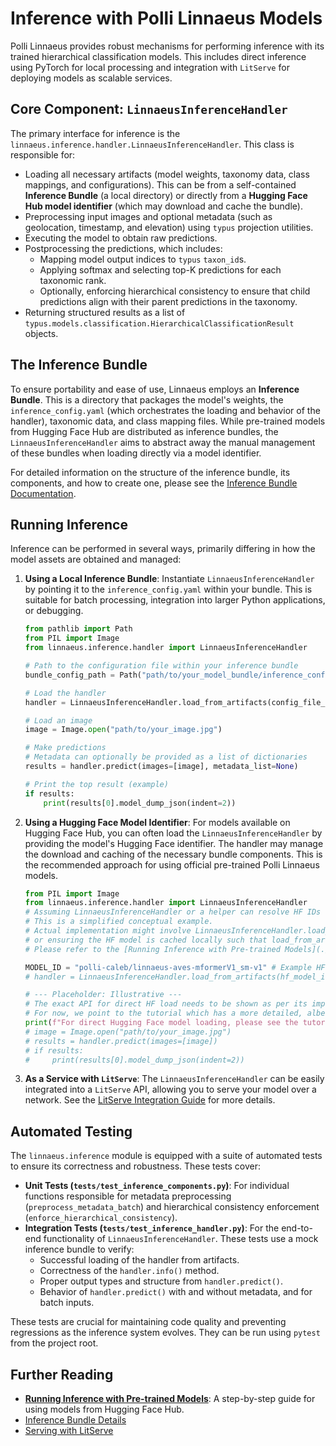 # Inference with Polli Linnaeus Models

Polli Linnaeus provides robust mechanisms for performing inference with its trained hierarchical classification models. This includes direct inference using PyTorch for local processing and integration with `LitServe` for deploying models as scalable services.

## Core Component: `LinnaeusInferenceHandler`

The primary interface for inference is the `linnaeus.inference.handler.LinnaeusInferenceHandler`. This class is responsible for:

*   Loading all necessary artifacts (model weights, taxonomy data, class mappings, and configurations). This can be from a self-contained **Inference Bundle** (a local directory) or directly from a **Hugging Face Hub model identifier** (which may download and cache the bundle).
*   Preprocessing input images and optional metadata (such as geolocation, timestamp, and elevation) using `typus` projection utilities.
*   Executing the model to obtain raw predictions.
*   Postprocessing the predictions, which includes:
    *   Mapping model output indices to `typus` `taxon_id`s.
    *   Applying softmax and selecting top-K predictions for each taxonomic rank.
    *   Optionally, enforcing hierarchical consistency to ensure that child predictions align with their parent predictions in the taxonomy.
*   Returning structured results as a list of `typus.models.classification.HierarchicalClassificationResult` objects.

## The Inference Bundle

To ensure portability and ease of use, Linnaeus employs an **Inference Bundle**. This is a directory that packages the model's weights, the `inference_config.yaml` (which orchestrates the loading and behavior of the handler), taxonomic data, and class mapping files. While pre-trained models from Hugging Face Hub are distributed as inference bundles, the `LinnaeusInferenceHandler` aims to abstract away the manual management of these bundles when loading directly via a model identifier.

For detailed information on the structure of the inference bundle, its components, and how to create one, please see the [Inference Bundle Documentation](./inference_bundle.md).

## Running Inference

Inference can be performed in several ways, primarily differing in how the model assets are obtained and managed:

1.  **Using a Local Inference Bundle**: Instantiate `LinnaeusInferenceHandler` by pointing it to the `inference_config.yaml` within your bundle. This is suitable for batch processing, integration into larger Python applications, or debugging.
    ```python
    from pathlib import Path
    from PIL import Image
    from linnaeus.inference.handler import LinnaeusInferenceHandler

    # Path to the configuration file within your inference bundle
    bundle_config_path = Path("path/to/your_model_bundle/inference_config.yaml")

    # Load the handler
    handler = LinnaeusInferenceHandler.load_from_artifacts(config_file_path=bundle_config_path)

    # Load an image
    image = Image.open("path/to/your_image.jpg")

    # Make predictions
    # Metadata can optionally be provided as a list of dictionaries
    results = handler.predict(images=[image], metadata_list=None)

    # Print the top result (example)
    if results:
        print(results[0].model_dump_json(indent=2))
    ```

2.  **Using a Hugging Face Model Identifier**:
    For models available on Hugging Face Hub, you can often load the `LinnaeusInferenceHandler` by providing the model's Hugging Face identifier. The handler may manage the download and caching of the necessary bundle components. This is the recommended approach for using official pre-trained Polli Linnaeus models.
    ```python
    from PIL import Image
    from linnaeus.inference.handler import LinnaeusInferenceHandler
    # Assuming LinnaeusInferenceHandler or a helper can resolve HF IDs
    # This is a simplified conceptual example.
    # Actual implementation might involve LinnaeusInferenceHandler.load_from_hf_hub("polli-caleb/...")
    # or ensuring the HF model is cached locally such that load_from_artifacts can find it.
    # Please refer to the [Running Inference with Pre-trained Models](./running_inference_with_pretrained_models.md) tutorial for detailed examples.

    MODEL_ID = "polli-caleb/linnaeus-aves-mformerV1_sm-v1" # Example HF Model ID
    # handler = LinnaeusInferenceHandler.load_from_artifacts(hf_model_id=MODEL_ID) # Or similar API

    # --- Placeholder: Illustrative ---
    # The exact API for direct HF load needs to be shown as per its implementation.
    # For now, we point to the tutorial which has a more detailed, albeit temporary, approach.
    print(f"For direct Hugging Face model loading, please see the tutorial: running_inference_with_pretrained_models.md")
    # image = Image.open("path/to/your_image.jpg")
    # results = handler.predict(images=[image])
    # if results:
    #     print(results[0].model_dump_json(indent=2))
    ```

3.  **As a Service with `LitServe`**: The `LinnaeusInferenceHandler` can be easily integrated into a `LitServe` API, allowing you to serve your model over a network. See the [LitServe Integration Guide](./litserve.md) for more details.

## Automated Testing

The `linnaeus.inference` module is equipped with a suite of automated tests to ensure its correctness and robustness. These tests cover:

*   **Unit Tests (`tests/test_inference_components.py`)**: For individual functions responsible for metadata preprocessing (`preprocess_metadata_batch`) and hierarchical consistency enforcement (`enforce_hierarchical_consistency`).
*   **Integration Tests (`tests/test_inference_handler.py`)**: For the end-to-end functionality of `LinnaeusInferenceHandler`. These tests use a mock inference bundle to verify:
    *   Successful loading of the handler from artifacts.
    *   Correctness of the `handler.info()` method.
    *   Proper output types and structure from `handler.predict()`.
    *   Behavior of `handler.predict()` with and without metadata, and for batch inputs.

These tests are crucial for maintaining code quality and preventing regressions as the inference system evolves. They can be run using `pytest` from the project root.

## Further Reading

*   **[Running Inference with Pre-trained Models](./running_inference_with_pretrained_models.md)**: A step-by-step guide for using models from Hugging Face Hub.
*   [Inference Bundle Details](./inference_bundle.md)
*   [Serving with LitServe](./litserve.md)
